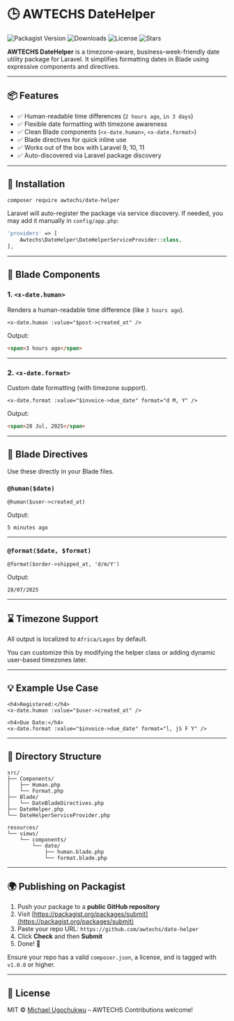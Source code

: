 # 🕒 AWTECHS DateHelper

![Packagist Version](https://img.shields.io/packagist/v/Lordeagle4/date-helper?style=flat-square)
![Downloads](https://img.shields.io/packagist/dt/Lordeagle4/date-helper?style=flat-square)
![License](https://img.shields.io/github/license/Lordeagle4/date-helper?style=flat-square)
![Stars](https://img.shields.io/github/stars/Lordeagle4/date-helper?style=flat-square)

**AWTECHS DateHelper** is a timezone-aware, business-week-friendly date utility package for Laravel.
It simplifies formatting dates in Blade using expressive components and directives.

---

## 📦 Features

* ✅ Human-readable time differences (`2 hours ago`, `in 3 days`)
* ✅ Flexible date formatting with timezone awareness
* ✅ Clean Blade components (`<x-date.human>`, `<x-date.format>`)
* ✅ Blade directives for quick inline use
* ✅ Works out of the box with Laravel 9, 10, 11
* ✅ Auto-discovered via Laravel package discovery

---

## 🚀 Installation

```bash
composer require awtechs/date-helper
```

Laravel will auto-register the package via service discovery.
If needed, you may add it manually in `config/app.php`:

```php
'providers' => [
    Awtechs\DateHelper\DateHelperServiceProvider::class,
],
```

---

## 🧩 Blade Components

### 1. `<x-date.human>`

Renders a human-readable time difference (like `3 hours ago`).

```blade
<x-date.human :value="$post->created_at" />
```

Output:

```html
<span>3 hours ago</span>
```

---

### 2. `<x-date.format>`

Custom date formatting (with timezone support).

```blade
<x-date.format :value="$invoice->due_date" format="d M, Y" />
```

Output:

```html
<span>28 Jul, 2025</span>
```

---

## 🧠 Blade Directives

Use these directly in your Blade files.

### `@human($date)`

```blade
@human($user->created_at)
```

Output:

```
5 minutes ago
```

---

### `@format($date, $format)`

```blade
@format($order->shipped_at, 'd/m/Y')
```

Output:

```
28/07/2025
```

---

## ⌛ Timezone Support

All output is localized to `Africa/Lagos` by default.

You can customize this by modifying the helper class or adding dynamic user-based timezones later.

---

## 💡 Example Use Case

```blade
<h4>Registered:</h4>
<x-date.human :value="$user->created_at" />

<h4>Due Date:</h4>
<x-date.format :value="$invoice->due_date" format="l, jS F Y" />
```

---

## 🧱 Directory Structure

```
src/
├── Components/
│   ├── Human.php
│   └── Format.php
├── Blade/
│   └── DateBladeDirectives.php
├── DateHelper.php
└── DateHelperServiceProvider.php

resources/
└── views/
    └── components/
        └── date/
            ├── human.blade.php
            └── format.blade.php
```

---

## 🌍 Publishing on Packagist

1. Push your package to a **public GitHub repository**
2. Visit [https://packagist.org/packages/submit](https://packagist.org/packages/submit)
3. Paste your repo URL: `https://github.com/awtechs/date-helper`
4. Click **Check** and then **Submit**
5. Done! 🎉

Ensure your repo has a valid `composer.json`, a license, and is tagged with `v1.0.0` or higher.

---

## 📄 License

MIT © [Michael Ugochukwu](mailto:eaglemike7@gmail.com) – AWTECHS
Contributions welcome!
